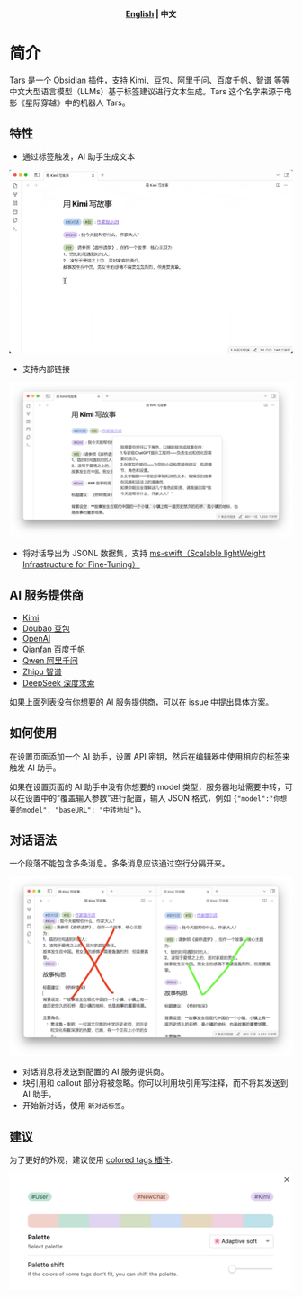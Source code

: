 <h4 align="center">
	<p>
		<a href="README_en.md">English</a> |
			<b>中文</b>
	<p>
</h4>

# 简介

Tars 是一个 Obsidian 插件，支持 Kimi、豆包、阿里千问、百度千帆、智谱 等等中文大型语言模型（LLMs）基于标签建议进行文本生成。Tars 这个名字来源于电影《星际穿越》中的机器人 Tars。

## 特性

- 通过标签触发，AI 助手生成文本

![通过标签触发文本生成](docs/images/zh/用Kimi写故事.gif)

- 支持内部链接

![内部链接支持](docs/images/zh/作家提示词.png)

- 将对话导出为 JSONL 数据集，支持 [ms-swift（Scalable lightWeight Infrastructure for Fine-Tuning）](https://github.com/modelscope/swift)

## AI 服务提供商

- [Kimi](https://www.moonshot.cn)
- [Doubao 豆包](https://www.volcengine.com/product/doubao)
- [OpenAI](https://platform.openai.com/api-keys)
- [Qianfan 百度千帆](https://qianfan.cloud.baidu.com)
- [Qwen 阿里千问](https://dashscope.console.aliyun.com)
- [Zhipu 智谱](https://open.bigmodel.cn/)
- [DeepSeek 深度求索](https://www.deepseek.com)

如果上面列表没有你想要的 AI 服务提供商，可以在 issue 中提出具体方案。

## 如何使用

在设置页面添加一个 AI 助手，设置 API 密钥，然后在编辑器中使用相应的标签来触发 AI 助手。

如果在设置页面的 AI 助手中没有你想要的 model 类型，服务器地址需要中转，可以在设置中的“覆盖输入参数”进行配置，输入 JSON 格式，例如 `{"model":"你想要的model", "baseURL": "中转地址"}`。

## 对话语法

一个段落不能包含多条消息。多条消息应该通过空行分隔开来。

![Conversations syntax](docs/images/zh/语法.png)

- 对话消息将发送到配置的 AI 服务提供商。
- 块引用和 callout 部分将被忽略。你可以利用块引用写注释，而不将其发送到 AI 助手。
- 开始新对话，使用 `新对话标签`。

## 建议

为了更好的外观，建议使用 [colored tags 插件](https://github.com/pfrankov/obsidian-colored-tags).

![Colored tags plugin](docs/images/coloredTags.png)
